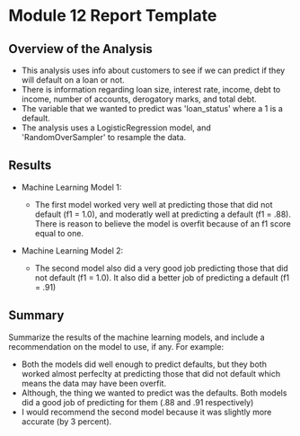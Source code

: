 # Module 12 Report Template

## Overview of the Analysis

* This analysis uses info about customers to see if we can predict if they will default on a loan or not.
* There is information regarding loan size, interest rate, income, debt to income, number of accounts, derogatory marks, and total debt.
* The variable that we wanted to predict was 'loan_status' where a 1 is a default.
* The analysis uses a LogisticRegression model, and 'RandomOverSampler' to resample the data.


## Results

* Machine Learning Model 1:
  * The first model worked very well at predicting those that did not default (f1 = 1.0), and moderatly well at predicting a default (f1 = .88). There is reason to believe the model is overfit because of an f1 score equal to one.



* Machine Learning Model 2:
  * The second model also did a very good job predicting those that did not default (f1 = 1.0). It also did a better job of predicting a default (f1 = .91)

## Summary

Summarize the results of the machine learning models, and include a recommendation on the model to use, if any. For example:
* Both the models did well enough to predict defaults, but they both worked almost perfeclty at predicting those that did not default which means the data may have been overfit.
* Although, the thing we wanted to predict was the defaults. Both models did a good job of predicting for them (.88 and .91 respectively)
* I would recommend the second model because it was slightly more accurate (by 3 percent).
